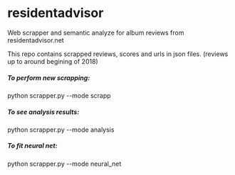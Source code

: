 # residentadvisor
Web scrapper and semantic analyze for album reviews from residentadvisor.net

<p>This repo contains scrapped reviews, scores and urls in json files. (reviews up to around begining of 2018)</p>

<h5>To perform new scrapping:</h5>
python scrapper.py --mode scrapp

<h5>To see analysis results:</h5>
python scrapper.py --mode analysis

<h5>To fit neural net:</h5>
python scrapper.py --mode neural_net

